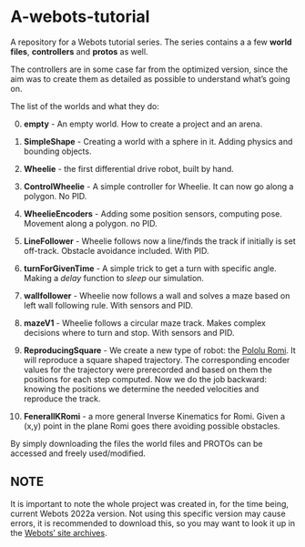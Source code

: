 # A-webots-tutorial
A repository for a Webots tutorial series. The series contains a a few **world files**, **controllers** and **protos** as well.

The controllers are in some case far from the optimized version, since the aim was to create them as detailed as possible to understand what’s going on.

The list of the worlds and what they do:

0. **empty** - An empty world. How to create a project and an arena.

1. **SimpleShape** - Creating a world with a sphere in it. Adding physics and bounding objects.
2. **Wheelie** - the first differential drive robot, built by hand.
3. **ControlWheelie** - A simple controller for Wheelie. It can now go along a polygon. No PID.
4. **WheelieEncoders** - Adding some position sensors, computing pose. Movement along a polygon. no PID.
5. **LineFollower** - Wheelie follows now a line/finds the track if initially is set off-track. Obstacle avoidance included. With PID.
6. **turnForGivenTime** - A simple trick to get a turn with specific angle. Making a *delay* function to *sleep* our simulation.
7. **wallfollower** - Wheelie now follows a wall and solves a maze based on left wall following rule. With sensors and PID.
8. **mazeV1** - Wheelie follows a circular maze track. Makes complex decisions where to turn and stop. With sensors and PID.
9. **ReproducingSquare** - We create a new type of robot: the [Pololu Romi](https://www.pololu.com/product/3500/pictures). It will reproduce a square shaped trajectory. The corresponding encoder values for the trajectory were prerecorded and based on them the positions for each step computed. Now we do the job backward: knowing the positions we determine the needed velocities and reproduce the track.
10. **FeneralIKRomi** - a more general Inverse Kinematics for Romi. Given a (x,y) point in the plane Romi goes there avoiding possible obstacles.

By simply downloading the files the world files and PROTOs can be accessed and freely used/modified.

## NOTE

It is important to note the whole project was created in, for the time being, current  Webots 2022a version. Not using this specific version may cause errors, it is recommended to download this, so you may want to look it up in the [Webots’ site archives](https://www.cyberbotics.com/doc/blog/menu).
